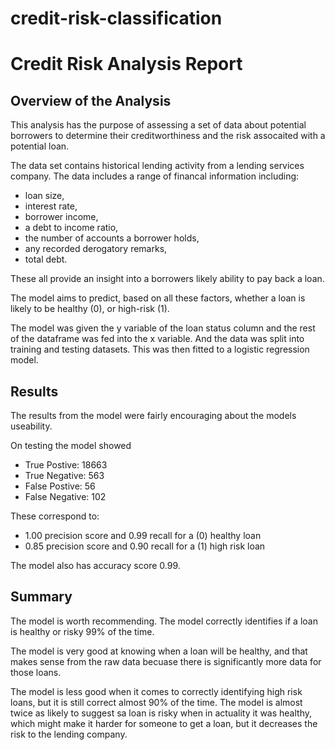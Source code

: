 # credit-risk-classification

# Credit Risk Analysis Report 

## Overview of the Analysis

This analysis has the purpose of assessing a set of data about potential borrowers to determine their creditworthiness and the risk assocaited with a potential loan.

The data set contains historical lending activity from a lending services company.
The data includes a range of financal information including: 
 - loan size,
 - interest rate,
 - borrower income,
 - a debt to income ratio, 
 - the number of accounts a borrower holds, 
 - any recorded derogatory remarks, 
 - total debt. 

 These all provide an insight into a borrowers likely ability to pay back a loan.

The model aims to predict, based on all these factors, whether a loan is likely to be healthy (0), or high-risk (1).

The model was given the y variable of the loan status column and the rest of the dataframe was fed into the x variable. And the data was split into training and testing datasets. This was then fitted to a logistic regression model.


## Results

The results from the model were fairly encouraging about the models useability.

On testing the model showed
 - True Postive: 18663
 - True Negative: 563
 - False Postive: 56
 - False Negative: 102

 These correspond to:
 - 1.00 precision score and 0.99 recall for a (0) healthy loan
 - 0.85 precision score and 0.90 recall for a (1) high risk loan

 The model also has accuracy score 0.99.

## Summary

The model is worth recommending. The model correctly identifies if a loan is healthy or risky 99% of the time.

The model is very good at knowing when a loan will be healthy, and that makes sense from the raw data becuase there is significantly more data for those loans.

The model is less good when it comes to correctly identifying high risk loans, but it is still correct almost 90% of the time. The model is almost twice as likely to suggest sa loan is risky when in actuality it was healthy, which might make it harder for someone to get a loan, but it decreases the risk to the lending company.
